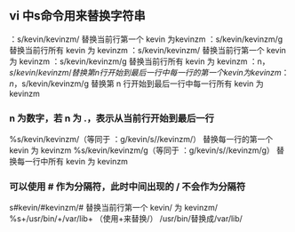 ## vi 中s命令用来替换字符串
：s/kevin/kevinzm/  替换当前行第一个 kevin 为kevinzm
：s/kevin/kevinzm/g  替换当前行所有 kevin 为 kevinzm
：s/kevin/kevinzm/ 替换当前行第一个 kevin 为 kevinzm 
：s/kevin/kevinzm/g 替换当前行所有 kevin 为 kevinzm 
：n，$s/kevin/kevinzm/ 替换第 n 行开始到最后一行中每一行的第一个 kevin 为 kevinzm 
：n，$s/kevin/kevinzm/g 替换第 n 行开始到最后一行中每一行所有 kevin 为 kevinzm 
### **n 为数字，若 n 为 .，表示从当前行开始到最后一行** 
%s/kevin/kevinzm/（等同于 ：g/kevin/s//kevinzm/） 替换每一行的第一个 kevin 为 kevinzm 
%s/kevin/kevinzm/g（等同于 ：g/kevin/s//kevinzm/g） 替换每一行中所有 kevin 为 kevinzm 
### **可以使用 # 作为分隔符，此时中间出现的 / 不会作为分隔符** 
s#kevin/#kevinzm/# 替换当前行第一个 kevin/ 为 kevinzm/ 
%s+/usr/bin/+/var/lib+ （使用+来替换/） /usr/bin/替换成/var/lib/
